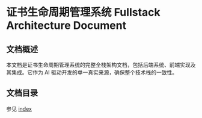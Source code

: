 # 证书生命周期管理系统 Fullstack Architecture Document

## 文档概述

本文档是证书生命周期管理系统的完整全栈架构文档，包括后端系统、前端实现及其集成。它作为 AI 驱动开发的单一真实来源，确保整个技术栈的一致性。

## 文档目录
参见 [index](./architecture/index.md)
